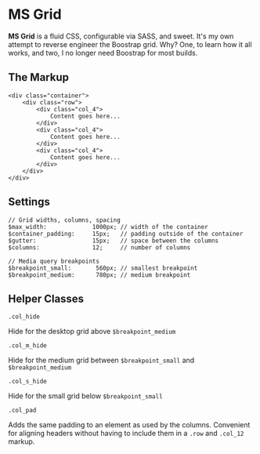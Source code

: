 # MS Grid

**MS Grid** is a fluid CSS, configurable via SASS, and sweet. It's my own attempt to reverse engineer the Boostrap grid. Why? One, to learn how it all works, and two, I no longer need Boostrap for most builds.

## The Markup

```
<div class="container">
    <div class="row">
        <div class="col_4">
            Content goes here...
        </div>
        <div class="col_4">
            Content goes here...
        </div>
        <div class="col_4">
            Content goes here...
        </div>
    </div>
</div>
```

## Settings

```
// Grid widths, columns, spacing
$max_width:             1000px; // width of the container
$container_padding:     15px;   // padding outside of the container
$gutter:                15px;   // space between the columns
$columns:               12;     // number of columns

// Media query breakpoints
$breakpoint_small:       560px; // smallest breakpoint
$breakpoint_medium:      780px; // medium breakpoint
```

## Helper Classes

`.col_hide`

Hide for the desktop grid above `$breakpoint_medium`

`.col_m_hide`

Hide for the medium grid between `$breakpoint_small` and `$breakpoint_medium`

`.col_s_hide`

Hide for the small grid below `$breakpoint_small`

`.col_pad`

Adds the same padding to an element as used by the columns. Convenient for aligning headers without having to include them in a `.row` and `.col_12` markup.